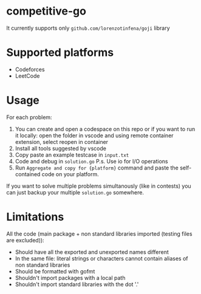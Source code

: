 # competitive-go

It currently supports only `github.com/lorenzotinfena/goji` library

# Supported platforms
- Codeforces
- LeetCode

# Usage
For each problem:

1. You can create and open a codespace on this repo or if you want to run it locally: open the folder in vscode and using remote container extension, select reopen in container
3. Install all tools suggested by vscode
1. Copy paste an example testcase in `input.txt`
2. Code and debug in `solution.go`
    P.s. Use io for I/O operations
3. Run `Aggregate and copy for {platform}` command and paste the self-contained code on your platform.

If you want to solve multiple problems simultanously (like in contests) you can just backup your multiple `solution.go` somewhere.

# Limitations
All the code (main package + non standard libraries imported (testing files are excluded)):
- Should have all the exported and unexported names different
- In the same file: literal strings or characters cannot contain aliases of non standard libraries
- Should be formatted with gofmt
- Shouldn't import packages with a local path
- Shouldn't import standard libraries with the dot '.'